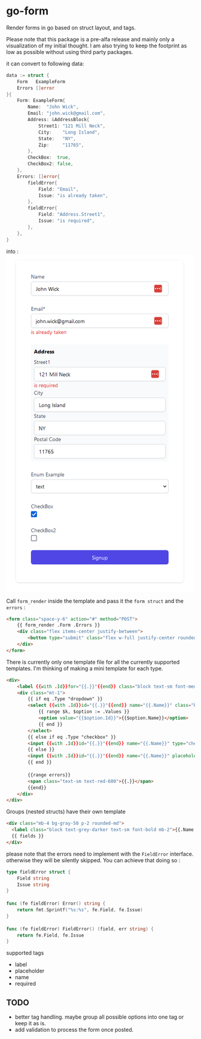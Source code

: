# go-form

Render forms in go based on struct layout, and tags. 

Please note that this package is a pre-alfa release and mainly only a visualization of my initial thought. 
I am also trying to keep the footprint as low as possible without using third party packages.

it can convert to following data: 
```go		
data := struct {
    Form   ExampleForm
    Errors []error
}{
    Form: ExampleForm{
        Name:  "John Wick",
        Email: "john.wick@gmail.com",
        Address: &AddressBlock{
            Street1: "121 Mill Neck",
            City:    "Long Island",
            State:   "NY",
            Zip:     "11765",
        },
        CheckBox:  true,
        CheckBox2: false,
    },
    Errors: []error{
        fieldError{
            Field: "Email",
            Issue: "is already taken",
        },
        fieldError{
            Field: "Address.Street1",
            Issue: "is required",
        },
    },
}
```

into : 
![](example/example-go-form.png)

Call `form_render` inside the template and pass it the `form struct` and the `errors` : 
```html
<form class="space-y-6" action="#" method="POST">
    {{ form_render .Form .Errors }}
    <div class="flex items-center justify-between">
        <button type="submit" class="flex w-full justify-center rounded-md border border-transparent bg-indigo-600 py-2 px-4 text-sm font-medium text-white shadow-sm hover:bg-indigo-700 focus:outline-none focus:ring-2 focus:ring-indigo-500 focus:ring-offset-2">Signup</button>
    </div>
</form>
```

There is currently only one template file for all the currently supported templates. I'm thinking of making a mini template for each type. 
```html
<div>
    <label {{with .Id}}for="{{.}}"{{end}} class="block text-sm font-medium text-gray-700">{{.Label}}{{ if eq .Required true }}*{{end}}</label>
    <div class="mt-1">
        {{ if eq .Type "dropdown" }}
        <select {{with .Id}}id="{{.}}"{{end}} name="{{.Name}}" class="bg-white block w-full rounded-md border border-gray-300 px-3 py-2 shadow-sm focus:border-indigo-500 focus:outline-none focus:ring-indigo-500 sm:text-sm">
            {{ range $k, $option := .Values }}
            <option value="{{$option.Id}}">{{$option.Name}}</option>
            {{ end }}
        </select>
        {{ else if eq .Type "checkbox" }}
        <input {{with .Id}}id="{{.}}"{{end}} name="{{.Name}}" type="checkbox" {{ if eq .Required true }}required{{end}} {{ if eq .Value true }}checked{{end}} class="w-4 h-4 text-blue-600 bg-gray-100 border-gray-300 rounded focus:ring-blue-500 dark:focus:ring-blue-600 dark:ring-offset-gray-800 focus:ring-2 dark:bg-gray-700 dark:border-gray-600">
        {{ else }}
        <input {{with .Id}}id="{{.}}"{{end}} name="{{.Name}}" placeholder="{{.Placeholder}}" {{with .Value}}value="{{.}}"{{end}} {{ if eq .Required true }}required{{end}} class="block w-full appearance-none rounded-md border border-gray-300 px-3 py-2 placeholder-gray-400 shadow-sm focus:border-indigo-500 focus:outline-none focus:ring-indigo-500 sm:text-sm">
        {{ end }}
        
        {{range errors}}
        <span class="text-sm text-red-600">{{.}}</span>
        {{end}}
    </div>
</div>
```

Groups (nested structs) have their own template 
```html
<div class="mb-4 bg-gray-50 p-2 rounded-md">
  <label class="block text-grey-darker text-sm font-bold mb-2">{{.Name }}</label>
  {{ fields }}
</div>
```

please note that the errors need to implement with the `FieldError` interface. otherwise they will be silently skipped. You can achieve that doing so : 

```go
type fieldError struct {
    Field string
    Issue string
}

func (fe fieldError) Error() string {
    return fmt.Sprintf("%s:%s", fe.Field, fe.Issue)
}

func (fe fieldError) FieldError() (field, err string) {
    return fe.Field, fe.Issue
}
```

supported tags
- label
- placeholder
- name
- required


## TODO 
- better tag handling. maybe group all possible options into one tag or keep it as is. 
- add validation to process the form once posted.